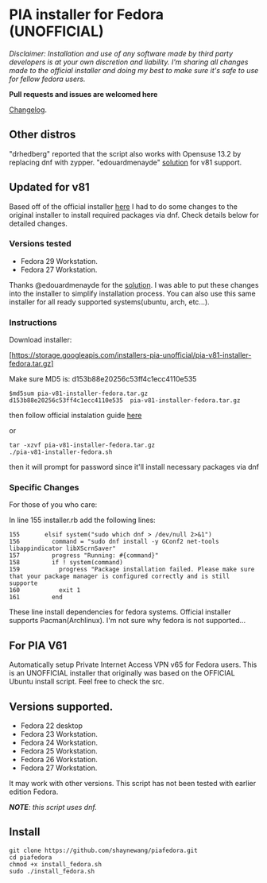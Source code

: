# PIA installer for Fedora (UNOFFICIAL)

*Disclaimer: Installation and use of any software made by third party developers is at your own discretion and
liability. I'm sharing all changes made to the official installer and doing my best to make sure it's safe
to use for fellow fedora users.*

**Pull requests and issues are welcomed here**

[Changelog](CHANGELOG.md).

## Other distros
"drhedberg" reported that the script also works with Opensuse 13.2 by replacing dnf with zypper.
"edouardmenayde" [solution](https://github.com/edouardmenayde/pia-fedora) for v81 support.

## Updated for v81
Based off of the official installer 
[here](https://www.privateinternetaccess.com/installer/download_installer_linux)
I had to do some changes to the original installer to install required packages 
via dnf. Check details below for detailed changes.

### Versions tested

* Fedora 29 Workstation.
* Fedora 27 Workstation.

Thanks @edouardmenayde for the [solution](https://github.com/edouardmenayde/pia-fedora). 
I was able to put these changes into the installer
to simplify installation process. You can also use this same installer for all ready supported
systems(ubuntu, arch, etc...).

### Instructions
Download installer:

[https://storage.googleapis.com/installers-pia-unofficial/pia-v81-installer-fedora.tar.gz]

Make sure MD5 is: d153b88e20256c53ff4c1ecc4110e535

```
$md5sum pia-v81-installer-fedora.tar.gz 
d153b88e20256c53ff4c1ecc4110e535  pia-v81-installer-fedora.tar.gz
```


then follow official instalation guide 
[here](https://www.privateinternetaccess.com/installer/download_installer_linux)

or
```
tar -xzvf pia-v81-installer-fedora.tar.gz
./pia-v81-installer-fedora.sh
```
then it will prompt for password since it'll install necessary packages via dnf

### Specific Changes
For those of you who care:

In line 155 installer.rb add the following lines:
```
155       elsif system("sudo which dnf > /dev/null 2>&1")
156         command = "sudo dnf install -y GConf2 net-tools libappindicator libXScrnSaver"
157         progress "Running: #{command}"
158         if ! system(command)
159           progress "Package installation failed. Please make sure that your package manager is configured correctly and is still supporte
160           exit 1
161         end
```
These line install dependencies for fedora systems. Official installer supports Pacman(Archlinux). I'm not
sure why fedora is not supported...

## For PIA V61

Automatically setup Private Internet Access VPN v65 for Fedora users. This is an UNOFFICIAL installer that originally was based on the OFFICIAL Ubuntu install script. Feel free to check the src.

## Versions supported.

* Fedora 22 desktop
* Fedora 23 Workstation.
* Fedora 24 Workstation.
* Fedora 25 Workstation.
* Fedora 26 Workstation.
* Fedora 27 Workstation.

It may work with other versions. This script has not been tested with earlier edition Fedora.

_**NOTE**: this script uses dnf._


## Install

```
git clone https://github.com/shaynewang/piafedora.git
cd piafedora
chmod +x install_fedora.sh
sudo ./install_fedora.sh
```

